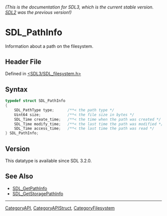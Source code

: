 ###### (This is the documentation for SDL3, which is the current stable version. [SDL2](https://wiki.libsdl.org/SDL2/) was the previous version!)
# SDL_PathInfo

Information about a path on the filesystem.

## Header File

Defined in [<SDL3/SDL_filesystem.h>](https://github.com/libsdl-org/SDL/blob/main/include/SDL3/SDL_filesystem.h)

## Syntax

```c
typedef struct SDL_PathInfo
{
    SDL_PathType type;      /**< the path type */
    Uint64 size;            /**< the file size in bytes */
    SDL_Time create_time;   /**< the time when the path was created */
    SDL_Time modify_time;   /**< the last time the path was modified */
    SDL_Time access_time;   /**< the last time the path was read */
} SDL_PathInfo;
```

## Version

This datatype is available since SDL 3.2.0.

## See Also

- [SDL_GetPathInfo](SDL_GetPathInfo)
- [SDL_GetStoragePathInfo](SDL_GetStoragePathInfo)

----
[CategoryAPI](CategoryAPI), [CategoryAPIStruct](CategoryAPIStruct), [CategoryFilesystem](CategoryFilesystem)


